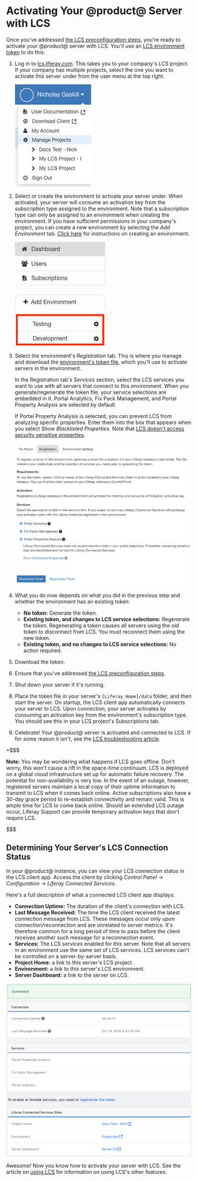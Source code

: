 # Activating Your @product@ Server with LCS [](id=registering-your-dxp-server-with-lcs)

Once you've addressed 
[the LCS preconfiguration steps](https://customer.liferay.com/documentation/7.0/deploy/-/official_documentation/deployment/lcs-preconfiguration), 
you're ready to activate your @product@ server with LCS. You'll use an 
[LCS environment token](https://customer.liferay.com/documentation/7.0/deploy/-/official_documentation/deployment/using-lcs#using-environment-tokens) 
to do this: 

1.  Log in to 
    [lcs.liferay.com](https://lcs.liferay.com). 
    This takes you to your company's LCS project. If your company has multiple 
    projects, select the one you want to activate this server under from the 
    user menu at the top right. 

    ![Figure 1: Your company's LCS projects are shown under *Manage Projects* in your user menu.](../../images-dxp/lcs-user-menu-manage-projects.png)

2.  Select or create the environment to activate your server under. When 
    activated, your server will consume an activation key from the subscription 
    type assigned to the environment. Note that a subscription type can only be 
    assigned to an environment when creating the environment. If you have 
    sufficient permissions in your company's project, you can create a new 
    environment by selecting the *Add Environment* tab. 
    [Click here](https://customer.liferay.com/documentation/7.0/deploy/-/official_documentation/deployment/using-lcs#creating-an-environment) 
    for instructions on creating an environment. 

    ![Figure 2: You must activate your server in an LCS environment. The red box in this screenshot highlights environments.](../../images-dxp/lcs-registration-select-environment.png)

3.  Select the environment's *Registration* tab. This is where you manage and 
    download the 
    [environment's token file](https://customer.liferay.com/documentation/7.0/deploy/-/official_documentation/deployment/using-lcs#using-environment-tokens), 
    which you'll use to activate servers in the environment. 

    In the Registration tab's *Services* section, select the LCS services you 
    want to use with all servers that connect to this environment. When you 
    generate/regenerate the token file, your service selections are embedded in 
    it. Portal Analytics, Fix Pack Management, and Portal Property Analysis are 
    selected by default. 

    If Portal Property Analysis is selected, you can prevent LCS from analyzing 
    specific properties. Enter them into the box that appears when you select 
    *Show Blacklisted Properties*. Note that 
    [LCS doesn't access security sensitive properties](https://customer.liferay.com/documentation/7.0/deploy/-/official_documentation/deployment/using-lcs#what-lcs-stores-about-your-liferay-servers). 

    ![Figure 3: An environment's Registration tab lets you manage the token file used to activate your server in the environment.](../../images-dxp/lcs-registration.png)

4.  What you do now depends on what you did in the previous step and whether the 
    environment has an existing token: 

    -   **No token:** Generate the token. 
    -   **Existing token, and changes to LCS service selections:** Regenerate 
        the token. Regenerating a token causes all servers using the old token 
        to disconnect from LCS. You must reconnect them using the new token. 
    -   **Existing token, and no changes to LCS service selections:** No action 
        required. 

5.  Download the token. 

6.  Ensure that you've addressed 
    [the LCS preconfiguration steps](https://customer.liferay.com/documentation/7.0/deploy/-/official_documentation/deployment/lcs-preconfiguration). 

7.  Shut down your server if it's running. 

8.  Place the token file in your server's `[Liferay_Home]/data` folder, and 
    then start the server. On startup, the LCS client app automatically connects 
    your server to LCS. Upon connection, your server activates by consuming an 
    activation key from the environment's subscription type. You should see this 
    in your LCS project's Subscriptions tab. 

9.  Celebrate! Your @product@ server is activated and connected to LCS. If for 
    some reason it isn't, see the 
    [LCS troubleshooting article](https://customer.liferay.com/documentation/7.0/deploy/-/official_documentation/deployment/troubleshooting-your-lcs-connection). 

+$$$

**Note:** You may be wondering what happens if LCS goes offline. Don't worry, 
this won't cause a rift in the space-time continuum. LCS is deployed on a global 
cloud infrastructure set up for automatic failure recovery. The potential for 
non-availability is very low. In the event of an outage, however, registered 
servers maintain a local copy of their uptime information to transmit to LCS 
when it comes back online. Active subscriptions also have a 30-day grace period 
to re-establish connectivity and remain valid. This is ample time for LCS to 
come back online. Should an extended LCS outage occur, Liferay Support can 
provide temporary activation keys that don't require LCS. 

$$$

## Determining Your Server's LCS Connection Status

In your @product@ instance, you can view your LCS connection status in the LCS 
client app. Access the client by clicking *Control Panel* &rarr; 
*Configuration* &rarr; *Liferay Connected Services*. 

Here's a full description of what a connected LCS client app displays: 

-   **Connection Uptime:** The duration of the client's connection with LCS.
-   **Last Message Received:** The time the LCS client received the latest 
    connection message from LCS. These messages occur only upon 
    connection/reconnection and are unrelated to server metrics. It's therefore 
    common for a long period of time to pass before the client receives another 
    such message for a reconnection event. 
-   **Services:** The LCS services enabled for this server. Note that all 
    servers in an environment use the same set of LCS services. LCS services 
    can't be controlled on a server-by-server basis. 
-   **Project Home:** a link to this server's LCS project. 
-   **Environment:** a link to this server's LCS environment. 
-   **Server Dashboard:** a link to the server on LCS. 

![Figure 4: The server is connected to LCS.](../../images-dxp/lcs-server-connected.png)

Awesome! Now you know how to activate your server with LCS. See the article on 
[using LCS](https://customer.liferay.com/documentation/7.0/deploy/-/official_documentation/deployment/using-lcs) 
for information on using LCS's other features. 
